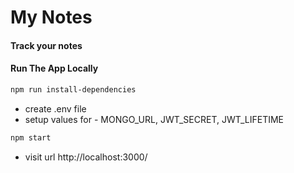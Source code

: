 # My Notes

#### Track your notes

#### Run The App Locally

```sh
npm run install-dependencies
```

- create .env file
- setup values for - MONGO_URL, JWT_SECRET, JWT_LIFETIME

```sh
npm start
```

- visit url http://localhost:3000/
